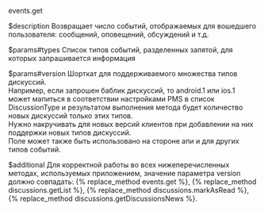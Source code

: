 events.get

$description
Возвращает число событий, отображаемых для вошедшего пользователя: сообщений, оповещений, обсуждений и т.д.

$params#types
Список типов событий, разделенных запятой, для которых запрашивается информация

$params#version
Шорткат для поддерживаемого множества типов дискуссий.  
Например, если запрошен баблик дискуссий, то android.1 или ios.1 может мапиться в соответствии настройками PMS в список DiscussionType и результатом выполнения метода будет количество новых дискуссий только этих типов.  
Нужно накручивать для новых версий клиентов при добавлении на них поддержки новых типов дискуссий.  
Поле может также быть использовано на стороне апи и для других типов событий.

$additional
Для корректной работы во всех нижеперечисленных методах, используемых приложением, значение параметра version должно совпадать:
{% replace_method events.get %}, {% replace_method discussions.getList %}, {% replace_method discussions.markAsRead %}, {% replace_method discussions.getDiscussionsNews %}.